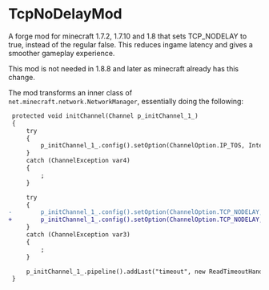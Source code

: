 # TcpNoDelayMod

A forge mod for minecraft 1.7.2, 1.7.10 and 1.8 that sets TCP_NODELAY to true, instead of the regular false. This reduces ingame latency and gives a smoother gameplay experience.

This mod is not needed in 1.8.8 and later as minecraft already has this change.

The mod transforms an inner class of `net.minecraft.network.NetworkManager`, essentially doing the following:
```diff
 protected void initChannel(Channel p_initChannel_1_)
 {
     try
     {
         p_initChannel_1_.config().setOption(ChannelOption.IP_TOS, Integer.valueOf(24));
     }
     catch (ChannelException var4)
     {
         ;
     }

     try
     {
-        p_initChannel_1_.config().setOption(ChannelOption.TCP_NODELAY, Boolean.valueOf(false));
+        p_initChannel_1_.config().setOption(ChannelOption.TCP_NODELAY, Boolean.valueOf(true));
     }
     catch (ChannelException var3)
     {
         ;
     }

     p_initChannel_1_.pipeline().addLast("timeout", new ReadTimeoutHandler(20)).addLast("splitter", new MessageDeserializer2()).addLast("decoder", new MessageDeserializer(NetworkManager.field_152462_h)).addLast("prepender", new MessageSerializer2()).addLast("encoder", new MessageSerializer(NetworkManager.field_152462_h)).addLast("packet_handler", var2);
 }
```
